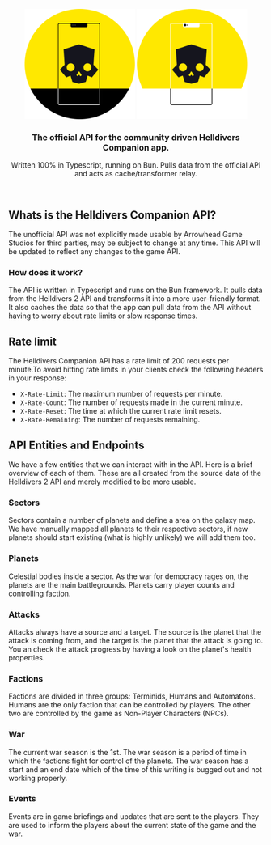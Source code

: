 <p align="center">
  <img src="./assets/logo-light.png#gh-light-mode-only" width="218px" alt="Helldivers Companion logo" />
  <img src="./assets/logo-dark.png#gh-dark-mode-only" width="218px" alt="Helldivers Companion logo" />
</p>

<h3 align="center">The official API for the community driven Helldivers Companion app.</h3>
<p align="center">Written 100% in Typescript, running on Bun. Pulls data from the official API and acts as cache/transformer relay.</p>

<br>

## Whats is the Helldivers Companion API?

The unofficial API was not explicitly made usable by Arrowhead Game Studios for third parties, may be subject to change at any time. This API will be updated to reflect any changes to the game API.

### How does it work?

The API is written in Typescript and runs on the Bun framework. It pulls data from the Helldivers 2 API and transforms it into a more user-friendly format. It also caches the data so that the app can pull data from the API without having to worry about rate limits or slow response times.

## Rate limit

The Helldivers Companion API has a rate limit of 200 requests per minute.To avoid hitting rate limits in your clients check the following headers in your response:

- `X-Rate-Limit`: The maximum number of requests per minute.
- `X-Rate-Count`: The number of requests made in the current minute.
- `X-Rate-Reset`: The time at which the current rate limit resets.
- `X-Rate-Remaining`: The number of requests remaining.

## API Entities and Endpoints

We have a few entities that we can interact with in the API. Here is a brief overview of each of them. These are all created from the source data of the Helldivers 2 API and merely modified to be more usable.

### Sectors

Sectors contain a number of planets and define a area on the galaxy map. We have manually mapped all planets to their respective sectors, if new planets should start existing (what is highly unlikely) we will add them too.

### Planets

Celestial bodies inside a sector. As the war for democracy rages on, the planets are the main battlegrounds. Planets carry player counts and controlling faction.

### Attacks

Attacks always have a source and a target. The source is the planet that the attack is coming from, and the target is the planet that the attack is going to. You an check the attack progress by having a look on the planet's health properties.

### Factions

Factions are divided in three groups: Terminids, Humans and Automatons. Humans are the only faction that can be controlled by players. The other two are controlled by the game as Non-Player Characters (NPCs).

### War

The current war season is the 1st. The war season is a period of time in which the factions fight for control of the planets. The war season has a start and an end date which of the time of this writing is bugged out and not working properly.

### Events

Events are in game briefings and updates that are sent to the players. They are used to inform the players about the current state of the game and the war.
